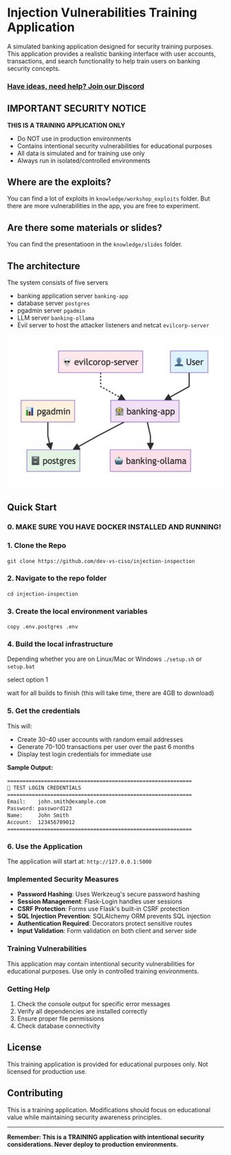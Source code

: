 # Injection Vulnerabilities Training Application

A simulated banking application designed for security training purposes. This application provides a realistic banking interface with user accounts, transactions, and search functionality to help train users on banking security concepts.

### [Have ideas, need help? Join our Discord](https://discord.gg/UNBD8A2v9K)

## **IMPORTANT SECURITY NOTICE**

**THIS IS A TRAINING APPLICATION ONLY**
- Do NOT use in production environments
- Contains intentional security vulnerabilities for educational purposes
- All data is simulated and for training use only
- Always run in isolated/controlled environments


## Where are the exploits?

You can find a lot of exploits in `knowledge/workshop_exploits` folder. 
But there are more vulnerabilities in the app, you are free to experiment.

## Are there some materials or slides?

You can find the presentatioon in the `knowledge/slides` folder.

## The architecture

The system consists of five servers
- banking application server `banking-app`
- database server `postgres`
- pgadmin server `pgadmin`
- LLM server `banking-ollama`
- Evil server to host the attacker listeners and netcat `evilcorp-server`

![Diagram](diagram.png "The architecture")

## Quick Start

### 0. MAKE SURE YOU HAVE DOCKER INSTALLED AND RUNNING!

### 1. Clone the Repo

`git clone https://github.com/dev-vs-ciso/injection-inspection`

### 2. Navigate to the repo folder 

`cd injection-inspection`

### 3. Create the local environment variables

`copy .env.postgres .env`

### 4. Build the local infrastructure
 
 Depending whether you are on Linux/Mac or Windows
`./setup.sh` or `setup.bat`

select option 1

wait for all builds to finish (this will take time, there are 4GB to download)

### 5. Get the credentials

This will:
- Create 30-40 user accounts with random email addresses
- Generate 70-100 transactions per user over the past 6 months
- Display test login credentials for immediate use

**Sample Output:**
```
============================================================
🔑 TEST LOGIN CREDENTIALS
============================================================
Email:    john.smith@example.com
Password: password123
Name:     John Smith
Account:  123456789012
============================================================
```

### 6. Use the Application

The application will start at: `http://127.0.0.1:5000`

### Implemented Security Measures

- **Password Hashing**: Uses Werkzeug's secure password hashing
- **Session Management**: Flask-Login handles user sessions
- **CSRF Protection**: Forms use Flask's built-in CSRF protection
- **SQL Injection Prevention**: SQLAlchemy ORM prevents SQL injection
- **Authentication Required**: Decorators protect sensitive routes
- **Input Validation**: Form validation on both client and server side

### Training Vulnerabilities

This application may contain intentional security vulnerabilities for educational purposes. Use only in controlled training environments.

### Getting Help

1. Check the console output for specific error messages
2. Verify all dependencies are installed correctly
3. Ensure proper file permissions
4. Check database connectivity

## License

This training application is provided for educational purposes only. Not licensed for production use.

## Contributing

This is a training application. Modifications should focus on educational value while maintaining security awareness principles.

---

**Remember: This is a TRAINING application with intentional security considerations. Never deploy to production environments.**